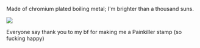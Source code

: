 Made of chromium plated boiling metal; I'm brighter than a thousand suns.

![](https://media.discordapp.net/attachments/1125645005365710859/1155475144475693056/Untitled135_20230914061256.png?width=89&height=50) 

Everyone say thank you to my bf for making me a Painkiller stamp (so fucking happy)
